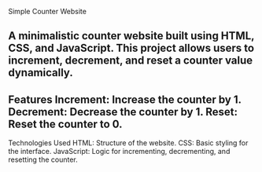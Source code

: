 Simple Counter Website

A minimalistic counter website built using HTML, CSS, and JavaScript. This project allows users to increment, decrement, and reset a counter value dynamically.
-------------------------
Features
Increment: Increase the counter by 1.
Decrement: Decrease the counter by 1.
Reset: Reset the counter to 0.
-------------------------
Technologies Used
HTML: Structure of the website.
CSS: Basic styling for the interface.
JavaScript: Logic for incrementing, decrementing, and resetting the counter.
